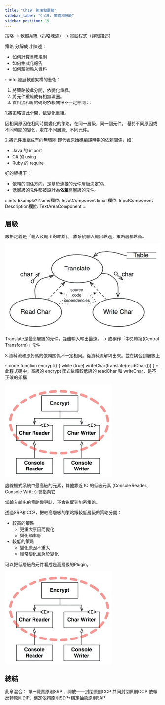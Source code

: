 ```yaml
---
title: "Ch19: 策略和層級"
sidebar_label: "Ch19: 策略和層級"
sidebar_position: 19
---
```


策略 -> 軟體系統（策略陳述） -> 電腦程式（詳細描述）

策略 分解成 小陳述：
* 如何計算業務規則
* 如何格式化報告
* 如何驗證輸入資料

:::info
發展軟體架構的藝術：
1. 將策略彼此分開，依變化重組。
2. 將元件重組成有相無環圈。
3. 資料流和原始碼的依賴關係不一定相同
:::

1.將策略彼此分開，依變化重組。

因相同原因在相同時間變化的策略，在同一層級，同一個元件。
基於不同原因或不同時間的變化，處在不同層級、不同元件。

2.將元件重組成有向無環圈
即代表原始碼編譯時期的依賴關係，如：
* Java 的 import
* C# 的 using
* Ruby 的 require

好的架構下：
* 依賴的關係方向，是基於連接的元件層級決定的。
* 低層級的元件都被設計為**依賴**高層級的元件。

:::info Example?
Name欄位: InputComponent
Email欄位: InputComponent
Description欄位: TextAreaComponent
:::

## 層級
嚴格定義是「輸入及輸出的距離」。
離系統輸入輸出越遠，策略層級越高。

![Ch19-1 一個簡單的加密程式](./ch19/ch19-1.png)

Translate是最高層級的元件，距離輸入輸出最遠。 -> 或稱作「中央轉換(Central Transform)」元件

3.資料流和原始碼的依賴關係不一定相同。從資料流解耦出來。並在耦合到層級上

:::code
function encrypt() {
while (true)
writeChar(translate(readChar()))
}
:::
此程式碼中，高級的 encrypt 函式依賴較低級的 readChar 和 writeChar，是不正確的架構

![Ch19-2 類別圖-更好的系統架構](./ch19/ch19-2.png)

虛線框式系統中最高級的元素，其他靠近 IO 的低級元素 (Console Reader、Console Writer) 會指向它

當輸入輸出的策略變更時，不會影響到加密策略。

透過SRP和CCP，把較高層級的策略跟較低層級的策略分開：
* 較高的策略
  * 更重大原因而變化
  * 變化頻率低
* 較低的策略
  * 變化原因不重大
  * 經常變化且急於變化

可以把低層級的元件看成是高層級的Plugin。

![Ch19-3 低層級的元件應該插入更高層級的元件](./ch19/ch19-2.png)

## 總結
此章混合：
單一職責原則SRP 、開放——封閉原則CCP
共同封閉原則OCP
依賴反轉原則DIP、穩定依賴原則SDP+穩定抽象原則SAP 